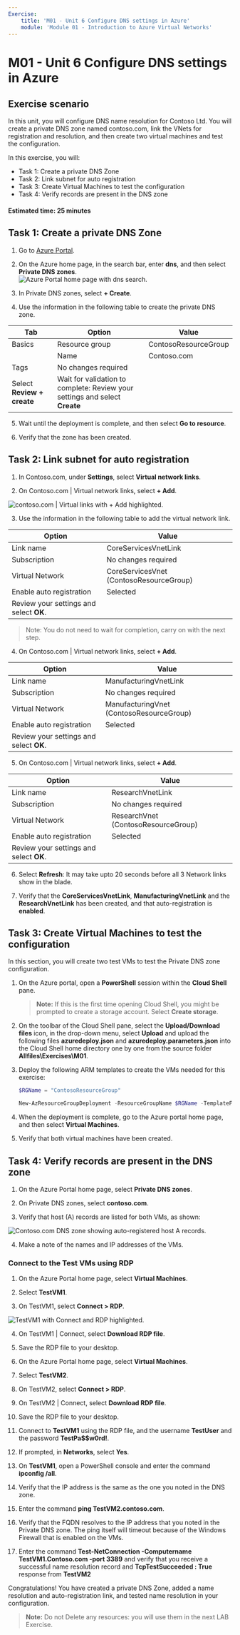 ```yaml
---
Exercise:
    title: 'M01 - Unit 6 Configure DNS settings in Azure'
    module: 'Module 01 - Introduction to Azure Virtual Networks'
---
```


# M01 - Unit 6 Configure DNS settings in Azure

## Exercise scenario 
In this unit, you will configure DNS name resolution for Contoso Ltd. You will create a private DNS zone named contoso.com, link the VNets for registration and resolution, and then create two virtual machines and test the configuration.

In this exercise, you will:

+ Task 1: Create a private DNS Zone
+ Task 2: Link subnet for auto registration
+ Task 3: Create Virtual Machines to test the configuration
+ Task 4: Verify records are present in the DNS zone

#### Estimated time: 25 minutes

## Task 1: Create a private DNS Zone

1. Go to [Azure Portal](https://portal.azure.com/).

2. On the Azure home page, in the search bar, enter **dns**, and then select **Private DNS zones**.  
   ‎![Azure Portal home page with dns search.](../media/create-private-dns-zone.png)

3. In Private DNS zones, select **+ Create**.

4. Use the information in the following table to create the private DNS zone.

| **Tab**         | **Option**                             | **Value**            |
| --------------- | -------------------------------------- | -------------------- |
| Basics          | Resource group                         | ContosoResourceGroup |
|                 | Name                                   | Contoso.com          |
| Tags            | No changes required                    |                      |
| Select **Review + create** | Wait for validation to complete: Review your settings and select **Create** |                      |


5. Wait until the deployment is complete, and then select **Go to resource**.

6. Verify that the zone has been created.

## Task 2: Link subnet for auto registration

1. In Contoso.com, under **Settings**, select **Virtual network links**.

2. On Contoso.com | Virtual network links, select **+ Add**.

![contoso.com | Virtual links with + Add highlighted.](../media/add-network-link-dns.png)

3. Use the information in the following table to add the virtual network link.

| **Option**                          | **Value**                               |
| ----------------------------------- | --------------------------------------- |
| Link name                           | CoreServicesVnetLink                    |
| Subscription                        | No changes required                     |
| Virtual Network                     | CoreServicesVnet (ContosoResourceGroup) |
| Enable auto registration            | Selected                                |
| Review your settings and select **OK**. |                                         |


>Note: You do not need to wait for completion, carry on with the next step.

4. On Contoso.com | Virtual network links, select **+ Add**. 

| **Option**                          | **Value**                                |
| ----------------------------------- | ---------------------------------------- |
| Link name                           | ManufacturingVnetLink                    |
| Subscription                        | No changes required                      |
| Virtual Network                     | ManufacturingVnet (ContosoResourceGroup) |
| Enable auto registration            | Selected                                 |
| Review your settings and select **OK**. |                                          |



5. On Contoso.com | Virtual network links, select **+ Add**. 

| **Option**                          | **Value**                           |
| ----------------------------------- | ----------------------------------- |
| Link name                           | ResearchVnetLink                    |
| Subscription                        | No changes required                 |
| Virtual Network                     | ResearchVnet (ContosoResourceGroup) |
| Enable auto registration            | Selected                            |
| Review your settings and select **OK**. |                                     |


6. Select **Refresh**: It may take upto 20 seconds before all 3 Network links show in the blade.

7. Verify that the **CoreServicesVnetLink**, **ManufacturingVnetLink** and the **ResearchVnetLink** has been created, and that auto-registration is **enabled**.

 

##  Task 3: Create Virtual Machines to test the configuration

In this section, you will create two test VMs to test the Private DNS zone configuration.

1. On the Azure portal, open a **PowerShell** session within the **Cloud Shell** pane.
    
    > **Note:** If this is the first time opening Cloud Shell, you might be prompted to create a storage account. Select **Create storage**.

2. On the toolbar of the Cloud Shell pane, select the **Upload/Download files** icon, in the drop-down menu, select **Upload** and upload the following files **azuredeploy.json** and **azuredeploy.parameters.json** into the Cloud Shell home directory one by one from the source folder **Allfiles\Exercises\M01**.

3. Deploy the following ARM templates to create the VMs needed for this exercise:

   ```powershell
   $RGName = "ContosoResourceGroup"
   
   New-AzResourceGroupDeployment -ResourceGroupName $RGName -TemplateFile azuredeploy.json -TemplateParameterFile azuredeploy.parameters.json
   ```
  
4. When the deployment is complete, go to the Azure portal home page, and then select **Virtual Machines**.

5. Verify that both virtual machines have been created.

 

## Task 4: Verify records are present in the DNS zone

1. On the Azure Portal home page, select **Private DNS zones**.

2. On Private DNS zones, select **contoso.com**.

3. Verify that host (A) records are listed for both VMs, as shown:

![Contoso.com DNS zone showing auto-registered host A records.](../media/contoso_com-dns-zone.png)

 

4. Make a note of the names and IP addresses of the VMs.

 

### Connect to the Test VMs using RDP

1. On the Azure Portal home page, select **Virtual Machines**.

2. Select **TestVM1**.

3. On TestVM1, select **Connect &gt; RDP**.

![TestVM1 with Connect and RDP highlighted.](../media/connect-to-am.png)

4. On TestVM1 | Connect, select **Download RDP file**.

5. Save the RDP file to your desktop.

6. On the Azure Portal home page, select **Virtual Machines**.

7. Select **TestVM2**.

8. On TestVM2, select **Connect &gt; RDP**.

9. On TestVM2 | Connect, select **Download RDP file**.

10. Save the RDP file to your desktop.

11. Connect to **TestVM1** using the RDP file, and the username **TestUser** and the password **TestPa$$w0rd!**.

12. If prompted, in **Networks**, select **Yes**.

15. On **TestVM1**, open a PowerShell console and enter the command **ipconfig /all**.

16. Verify that the IP address is the same as the one you noted in the DNS zone.

17. Enter the command **ping TestVM2.contoso.com**.

18. Verify that the FQDN resolves to the IP address that you noted in the Private DNS zone. The ping itself will timeout because of the Windows Firewall that is enabled on the VMs.

19. Enter the command **Test-NetConnection -Computername TestVM1.Contoso.com -port 3389** and verify that you receive a successful name resolution record and **TcpTestSucceeded : True** response from **TestVM2**
 

Congratulations! You have created a private DNS Zone, added a name resolution and auto-registration link, and tested name resolution in your configuration. 

>**Note:** Do not Delete any resources: you will use them in the next LAB Exercise.